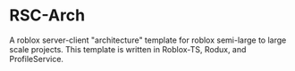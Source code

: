 # RSC-Arch
A roblox server-client "architecture" template for roblox semi-large to large scale projects. This template is written in Roblox-TS, Rodux, and ProfileService.
